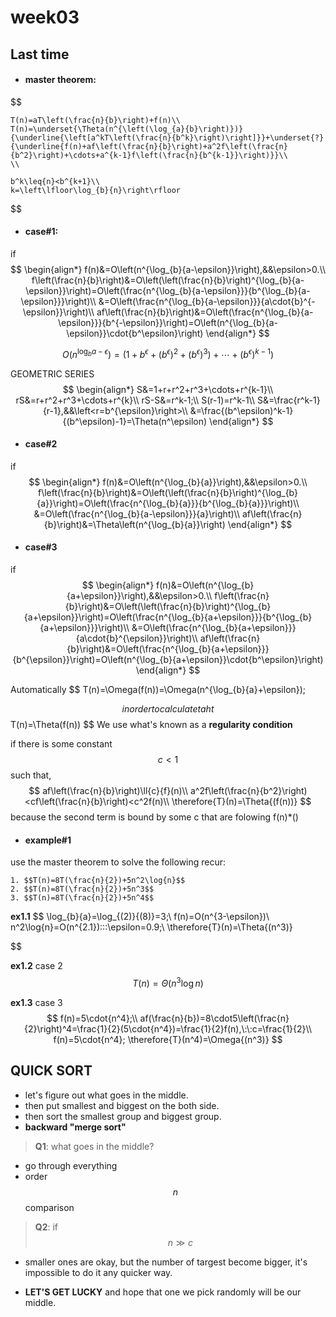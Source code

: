 # **week03**

## Last time
- #### master theorem:
$$
    
    T(n)=aT\left(\frac{n}{b}\right)+f(n)\\
    T(n)=\underset{\Theta(n^{\left(\log_{a}{b}\right)})}{\underline{\left[a^kT\left(\frac{n}{b^k}\right)\right]}}+\underset{?}{\underline{f(n)+af\left(\frac{n}{b}\right)+a^2f\left(\frac{n}{b^2}\right)+\cdots+a^{k-1}f\left(\frac{n}{b^{k-1}}\right)}}\\
    \\

    b^k\leq{n}<b^{k+1}\\
    k=\left\lfloor\log_{b}{n}\right\rfloor
$$

- #### case#1:
if 
$$
    \begin{align*}
    f(n)&=O\left(n^{\log_{b}{a-\epsilon}}\right),&&\epsilon>0.\\
    f\left(\frac{n}{b}\right)&=O\left(\left(\frac{n}{b}\right)^{\log_{b}{a-\epsilon}}\right)=O\left(\frac{n^{\log_{b}{a-\epsilon}}}{b^{\log_{b}{a-\epsilon}}}\right)\\
    &=O\left(\frac{n^{\log_{b}{a-\epsilon}}}{a\cdot{b}^{-\epsilon}}\right)\\
    af\left(\frac{n}{b}\right)&=O\left(\frac{n^{\log_{b}{a-\epsilon}}}{b^{-\epsilon}}\right)=O\left(n^{\log_{b}{a-\epsilon}}\cdot{b^\epsilon}\right)
    \end{align*}
$$

$$
    O(n^{\log_{b}{a-\epsilon}})=(1+b^\epsilon+\left(b^\epsilon\right)^2+\left(b^\epsilon\right)^3)+\cdots+\left(b^\epsilon\right)^{k-1})
$$

GEOMETRIC SERIES
$$
    \begin{align*}
    S&=1+r+r^2+r^3+\cdots+r^{k-1}\\
    rS&=r+r^2+r^3+\cdots+r^{k}\\
    rS-S&=r^k-1;\\
    S(r-1)=r^k-1\\
    S&=\frac{r^k-1}{r-1},&&\left<r=b^{\epsilon}\right>\\
    &=\frac{(b^\epsilon)^k-1}{(b^\epsilon)-1}=\Theta(n^\epsilon)
    \end{align*}
$$
- #### case#2
if 
$$
    \begin{align*}
    f(n)&=O\left(n^{\log_{b}{a}}\right),&&\epsilon>0.\\
    f\left(\frac{n}{b}\right)&=O\left(\left(\frac{n}{b}\right)^{\log_{b}{a}}\right)=O\left(\frac{n^{\log_{b}{a}}}{b^{\log_{b}{a}}}\right)\\
    &=O\left(\frac{n^{\log_{b}{a-\epsilon}}}{a}\right)\\
    af\left(\frac{n}{b}\right)&=\Theta\left(n^{\log_{b}{a}}\right)
    \end{align*}
$$

- #### case#3
if 
$$
    \begin{align*}
    f(n)&=O\left(n^{\log_{b}{a+\epsilon}}\right),&&\epsilon>0.\\
    f\left(\frac{n}{b}\right)&=O\left(\left(\frac{n}{b}\right)^{\log_{b}{a+\epsilon}}\right)=O\left(\frac{n^{\log_{b}{a+\epsilon}}}{b^{\log_{b}{a+\epsilon}}}\right)\\
    &=O\left(\frac{n^{\log_{b}{a+\epsilon}}}{a\cdot{b}^{\epsilon}}\right)\\
    af\left(\frac{n}{b}\right)&=O\left(\frac{n^{\log_{b}{a+\epsilon}}}{b^{\epsilon}}\right)=O\left(n^{\log_{b}{a+\epsilon}}\cdot{b^\epsilon}\right)
    \end{align*}
$$

Automatically
$$
    T(n)=\Omega(f(n))=\Omega(n^{\log_{b}{a}+\epsilon});
    
$$
in order to calculate taht
$$
    T(n)=\Theta(f(n))
$$
We use what's known as a **regularity condition**

if there is some constant $$c<1$$ such that,
$$
    af\left(\frac{n}{b}\right)\ll{c}{f}(n)\\
     a^2f\left(\frac{n}{b^2}\right)<cf\left(\frac{n}{b}\right)<c^2f(n)\\
     \therefore{T}(n)=\Theta{(f(n))}
$$
because the second term is bound by some c that are folowing f(n)*()


- #### example#1
use the master theorem to solve the following recur:

    1. $$T(n)=8T(\frac{n}{2})+5n^2\log{n}$$
    2. $$T(n)=8T(\frac{n}{2})+5n^3$$
    3. $$T(n)=8T(\frac{n}{2})+5n^4$$

**ex1.1**
$$
    \log_{b}{a}=\log_{(2)}{(8)}=3;\\
    f(n)=O(n^{3-\epsilon})\\
    n^2\log{n}=O(n^{2.1})\:\:\:\epsilon=0.9;\\
    \therefore{T}(n)=\Theta{(n^3)}
    
$$

**ex1.2**
case 2
$$
    T(n)=\Theta(n^3\log{n})
$$

**ex1.3**
case 3
$$
    f(n)=5\cdot{n^4};\\
    af(\frac{n}{b})=8\cdot5\left(\frac{n}{2}\right)^4=\frac{1}{2}(5\cdot{n^4})=\frac{1}{2}f(n),\:\:c=\frac{1}{2}\\
    f(n)=5\cdot{n^4};
    \therefore{T}(n^4)=\Omega{(n^3)}
$$

## QUICK SORT
- let's figure out what goes in the middle.
- then put smallest and biggest on the both side.
- then sort the smallest group and biggest group.
- **backward "merge sort"**

> **Q1**: what goes in the middle?
- go through everything
- order $$n$$ comparison

> **Q2**: if $$n\gg{c}$$
- smaller ones are okay, but the number of targest become bigger, it's impossible to do it any quicker way.

- **LET'S GET LUCKY** and hope that one we pick randomly will be our middle.

